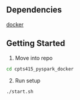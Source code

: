 ## Dependencies
[docker](https://docs.docker.com/get-docker/)

## Getting Started
1. Move into repo
```bash
cd cpts415_pyspark_docker
```
2. Run setup
```
./start.sh
```
